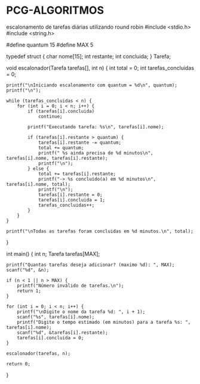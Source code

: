 # PCG-ALGORITMOS
escalonamento de tarefas diárias utilizando round robin 
#include <stdio.h>
#include <string.h>

#define quantum 15
#define MAX 5

typedef struct {
    char nome[15];
    int restante;
    int concluida;
} Tarefa;

void escalonador(Tarefa tarefas[], int n) {
    int total = 0;
    int tarefas_concluidas = 0;

    printf("\nIniciando escalonamento com quantum = %d\n", quantum);
    printf("\n");

    while (tarefas_concluidas < n) {
        for (int i = 0; i < n; i++) {
            if (tarefas[i].concluida)
                continue;

            printf("Executando tarefa: %s\n", tarefas[i].nome);

            if (tarefas[i].restante > quantum) {
                tarefas[i].restante -= quantum;
                total += quantum;
                printf(" %s ainda precisa de %d minutos\n", tarefas[i].nome, tarefas[i].restante);
                printf("\n");
            } else {
                total += tarefas[i].restante;
                printf("-> %s concluído(a) em %d minutos\n", tarefas[i].nome, total);
                printf("\n");
                tarefas[i].restante = 0;
                tarefas[i].concluida = 1;
                tarefas_concluidas++;
            }
        }
    }

    printf("\nTodas as tarefas foram concluidas em %d minutos.\n", total);
}

int main() {
    int n;
    Tarefa tarefas[MAX];

    printf("Quantas tarefas deseja adicionar? (maximo %d): ", MAX);
    scanf("%d", &n);

    if (n < 1 || n > MAX) {
        printf("Número inválido de tarefas.\n");
        return 1;
    }

    for (int i = 0; i < n; i++) {
        printf("\nDigite o nome da tarefa %d: ", i + 1);
        scanf("%s", tarefas[i].nome);
        printf("Digite o tempo estimado (em minutos) para a tarefa %s: ", tarefas[i].nome);
        scanf("%d", &tarefas[i].restante);
        tarefas[i].concluida = 0;
    }

    escalonador(tarefas, n);

    return 0;
}
